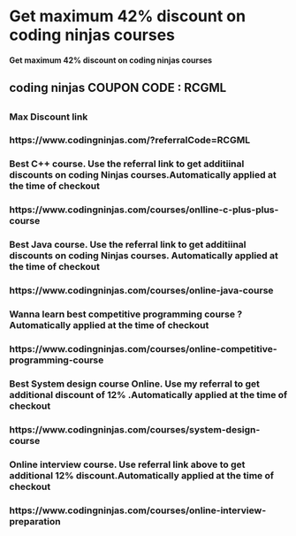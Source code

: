 # Get maximum 42% discount on coding ninjas courses
<h4>Get maximum 42% discount on coding ninjas courses<h4>
<h2>coding ninjas COUPON CODE : RCGML<h2>  
<h3>Max Discount link<h3>
https://www.codingninjas.com/?referralCode=RCGML

<h3>Best C++ course. Use the referral link to get additiinal discounts on coding Ninjas courses.Automatically applied at the time of checkout <h3>
https://www.codingninjas.com/courses/onlline-c-plus-plus-course  

<h3>Best Java course. Use the referral link to get additiinal discounts on coding Ninjas courses. Automatically applied at the time of checkout <h3>
https://www.codingninjas.com/courses/online-java-course
  
<h3>Wanna learn best competitive programming course ?Automatically applied at the time of checkout <h3>
https://www.codingninjas.com/courses/online-competitive-programming-course

  
<h3>Best System design course Online. Use my referral to get additional discount of 12% .Automatically applied at the time of checkout <h3>
 https://www.codingninjas.com/courses/system-design-course
  
  <h3>Online interview course. Use referral link above to get additional 12% discount.Automatically applied at the time of checkout <h3>
  https://www.codingninjas.com/courses/online-interview-preparation

 <!-- Global site tag (gtag.js) - Google Analytics -->
<script async src="https://www.googletagmanager.com/gtag/js?id=UA-203772168-1">
</script>
<script>
  window.dataLayer = window.dataLayer || [];
  function gtag(){dataLayer.push(arguments);}
  gtag('js', new Date());

  gtag('config', 'UA-203772168-1');
</script> 

  
  
